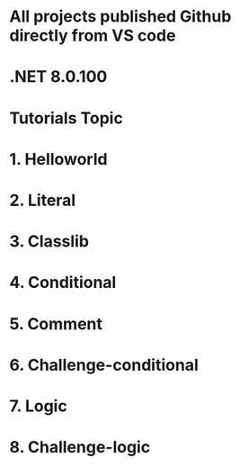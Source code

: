 # All projects published Github directly from VS code
# .NET 8.0.100
#
# Tutorials Topic
# 1. Helloworld
# 2. Literal
# 3. Classlib
# 4. Conditional
# 5. Comment
# 6. Challenge-conditional
# 7. Logic
# 8. Challenge-logic